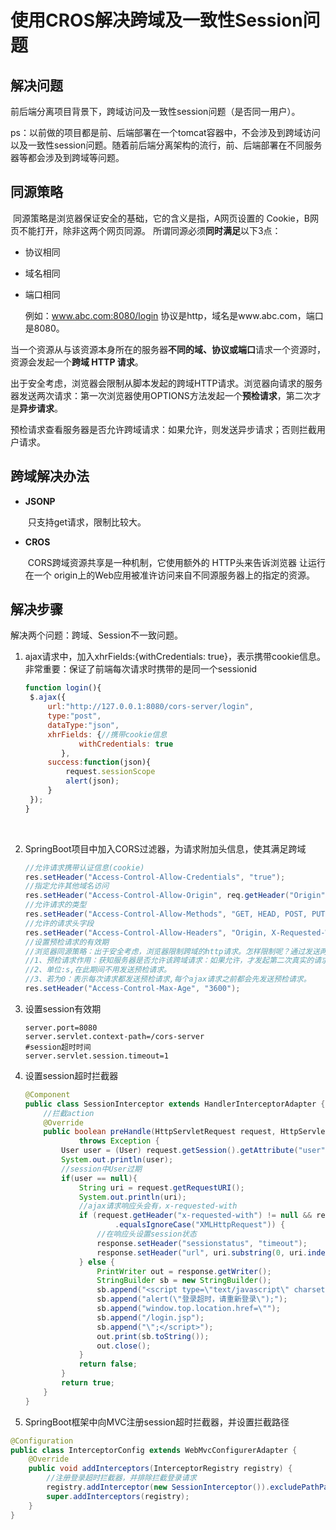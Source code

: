 # 使用CROS解决跨域及一致性Session问题



## 解决问题

​	前后端分离项目背景下，跨域访问及一致性session问题（是否同一用户）。

​	ps：以前做的项目都是前、后端部署在一个tomcat容器中，不会涉及到跨域访问以及一致性session问题。随着前后端分离架构的流行，前、后端部署在不同服务器等都会涉及到跨域等问题。



## 同源策略

​	同源策略是浏览器保证安全的基础，它的含义是指，A网页设置的 Cookie，B网页不能打开，除非这两个网页同源。 所谓同源必须**同时满足**以下3点：

- 协议相同

- 域名相同

- 端口相同

  例如：www.abc.com:8080/login	协议是http，域名是www.abc.com，端口是8080。



​	当一个资源从与该资源本身所在的服务器**不同的域、协议或端口**请求一个资源时，资源会发起一个**跨域 HTTP 请求**。

​	出于安全考虑，浏览器会限制从脚本发起的跨域HTTP请求。浏览器向请求的服务器发送两次请求：第一次浏览器使用OPTIONS方法发起一个**预检请求**，第二次才是**异步请求**。

​	预检请求查看服务器是否允许跨域请求：如果允许，则发送异步请求；否则拦截用户请求。



## 跨域解决办法

- **JSONP**

  ​	只支持get请求，限制比较大。

- **CROS**

  ​	CORS跨域资源共享是一种机制，它使用额外的 HTTP头来告诉浏览器  让运行在一个 origin上的Web应用被准许访问来自不同源服务器上的指定的资源。



## 解决步骤

解决两个问题：跨域、Session不一致问题。

1. ajax请求中，加入xhrFields:{withCredentials: true}，表示携带cookie信息。
非常重要：保证了前端每次请求时携带的是同一个sessionid
   ```js
   function login(){
   	$.ajax({
   		url:"http://127.0.0.1:8080/cors-server/login",
   		type:"post",
   		dataType:"json",
   		xhrFields: {//携带cookie信息
               withCredentials: true
           },
   		success:function(json){
   			request.sessionScope
   			alert(json);
   		}
   	});
   }
   ```

   ​

2. SpringBoot项目中加入CORS过滤器，为请求附加头信息，使其满足跨域

   ```java
   //允许请求携带认证信息(cookie)
   res.setHeader("Access-Control-Allow-Credentials", "true");
   //指定允许其他域名访问
   res.setHeader("Access-Control-Allow-Origin", req.getHeader("Origin"));
   //允许请求的类型
   res.setHeader("Access-Control-Allow-Methods", "GET, HEAD, POST, PUT, DELETE, TRACE, OPTIONS, PATCH");
   //允许的请求头字段
   res.setHeader("Access-Control-Allow-Headers", "Origin, X-Requested-With, Content-Type, Accept");
   //设置预检请求的有效期
   //浏览器同源策略：出于安全考虑，浏览器限制跨域的http请求。怎样限制呢？通过发送两次请求：预检请求、用户请求。
   //1、预检请求作用：获知服务器是否允许该跨域请求：如果允许，才发起第二次真实的请求；如果不允许，则拦截第二次请求
   //2、单位:s,在此期间不用发送预检请求。
   //3、若为0：表示每次请求都发送预检请求,每个ajax请求之前都会先发送预检请求。
   res.setHeader("Access-Control-Max-Age", "3600");
   ```

3. 设置session有效期

   ```properties
   server.port=8080
   server.servlet.context-path=/cors-server
   #session超时时间
   server.servlet.session.timeout=1
   ```

4. 设置session超时拦截器

   ```java
   @Component
   public class SessionInterceptor extends HandlerInterceptorAdapter {
       //拦截action
       @Override
       public boolean preHandle(HttpServletRequest request, HttpServletResponse response, Object handler)
               throws Exception {
           User user = (User) request.getSession().getAttribute("user");
           System.out.println(user);
           //session中User过期
           if(user == null){
               String uri = request.getRequestURI();
               System.out.println(uri);
               //ajax请求响应头会有，x-requested-with
               if (request.getHeader("x-requested-with") != null && request.getHeader("x-requested-with")
                       .equalsIgnoreCase("XMLHttpRequest")) {
                   //在响应头设置session状态
                   response.setHeader("sessionstatus", "timeout");
                   response.setHeader("url", uri.substring(0, uri.indexOf("/", 1)));
               } else {
                   PrintWriter out = response.getWriter();
                   StringBuilder sb = new StringBuilder();
                   sb.append("<script type=\"text/javascript\" charset=\"UTF-8\">");
                   sb.append("alert(\"登录超时，请重新登录\");");
                   sb.append("window.top.location.href=\"");
                   sb.append("/login.jsp");
                   sb.append("\";</script>");
                   out.print(sb.toString());
                   out.close();
               }
               return false;
           }
           return true;
       }
   }
   ```
5. SpringBoot框架中向MVC注册session超时拦截器，并设置拦截路径
```java
@Configuration
public class InterceptorConfig extends WebMvcConfigurerAdapter {
    @Override
    public void addInterceptors(InterceptorRegistry registry) {
        //注册登录超时拦截器，并排除拦截登录请求
        registry.addInterceptor(new SessionInterceptor()).excludePathPatterns("/**/login");
        super.addInterceptors(registry);
    }
}
```

